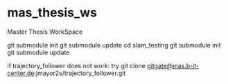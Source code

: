 # mas_thesis_ws
Master Thesis WorkSpace

git submodule init
git submodule update
cd slam_testing
git submodule init
git submodule update

if trajectory_follower does not work:
  try 
    git clone gitgate@mas.b-it-center.de:jmayor2s/trajectory_follower.git

